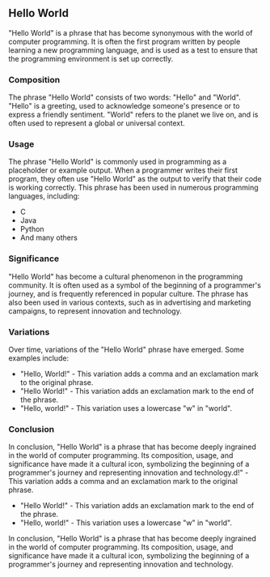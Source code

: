 ## **Hello World**

"Hello World" is a phrase that has become synonymous with the world of computer programming. It is often the first program written by people learning a new programming language, and is used as a test to ensure that the programming environment is set up correctly.

### Composition

The phrase "Hello World" consists of two words: "Hello" and "World". "Hello" is a greeting, used to acknowledge someone's presence or to express a friendly sentiment. "World" refers to the planet we live on, and is often used to represent a global or universal context.

### Usage

The phrase "Hello World" is commonly used in programming as a placeholder or example output. When a programmer writes their first program, they often use "Hello World" as the output to verify that their code is working correctly. This phrase has been used in numerous programming languages, including:

* C
* Java
* Python
* And many others

### Significance

"Hello World" has become a cultural phenomenon in the programming community. It is often used as a symbol of the beginning of a programmer's journey, and is frequently referenced in popular culture. The phrase has also been used in various contexts, such as in advertising and marketing campaigns, to represent innovation and technology.

### Variations

Over time, variations of the "Hello World" phrase have emerged. Some examples include:

* "Hello, World!" - This variation adds a comma and an exclamation mark to the original phrase.
* "Hello World!" - This variation adds an exclamation mark to the end of the phrase.
* "Hello, world!" - This variation uses a lowercase "w" in "world".

### Conclusion

In conclusion, "Hello World" is a phrase that has become deeply ingrained in the world of computer programming. Its composition, usage, and significance have made it a cultural icon, symbolizing the beginning of a programmer's journey and representing innovation and technology.d!" - This variation adds a comma and an exclamation mark to the original phrase.
  * "Hello World!" - This variation adds an exclamation mark to the end of the phrase.
  * "Hello, world!" - This variation uses a lowercase "w" in "world".

In conclusion, "Hello World" is a phrase that has become deeply ingrained in the world of computer programming. Its composition, usage, and significance have made it a cultural icon, symbolizing the beginning of a programmer's journey and representing innovation and technology. 
